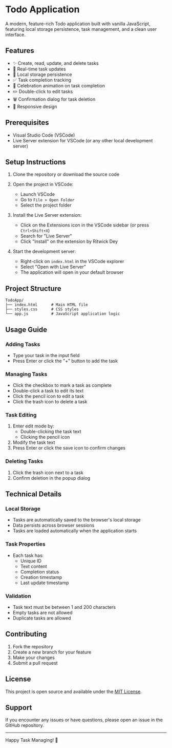 # Todo Application

A modern, feature-rich Todo application built with vanilla JavaScript, featuring local storage persistence, task management, and a clean user interface.

## Features

- ✨ Create, read, update, and delete tasks
- 🔄 Real-time task updates
- 💾 Local storage persistence
- ✅ Task completion tracking
- 🎉 Celebration animation on task completion
- ✏️ Double-click to edit tasks
- 🗑️ Confirmation dialog for task deletion
- 📱 Responsive design

## Prerequisites

- Visual Studio Code (VSCode)
- Live Server extension for VSCode (or any other local development server)

## Setup Instructions

1. Clone the repository or download the source code

2. Open the project in VSCode:
   - Launch VSCode
   - Go to `File > Open Folder`
   - Select the project folder

3. Install the Live Server extension:
   - Click on the Extensions icon in the VSCode sidebar (or press `Ctrl+Shift+X`)
   - Search for "Live Server"
   - Click "Install" on the extension by Ritwick Dey

4. Start the development server:
   - Right-click on `index.html` in the VSCode explorer
   - Select "Open with Live Server"
   - The application will open in your default browser

## Project Structure

```
TodoApp/
├── index.html      # Main HTML file
├── styles.css      # CSS styles
└── app.js          # JavaScript application logic
```

## Usage Guide

### Adding Tasks
- Type your task in the input field
- Press Enter or click the "+" button to add the task

### Managing Tasks
- Click the checkbox to mark a task as complete
- Double-click a task to edit its text
- Click the pencil icon to edit a task
- Click the trash icon to delete a task

### Task Editing
1. Enter edit mode by:
   - Double-clicking the task text
   - Clicking the pencil icon
2. Modify the task text
3. Press Enter or click the save icon to confirm changes

### Deleting Tasks
1. Click the trash icon next to a task
2. Confirm deletion in the popup dialog

## Technical Details

### Local Storage
- Tasks are automatically saved to the browser's local storage
- Data persists across browser sessions
- Tasks are loaded automatically when the application starts

### Task Properties
- Each task has:
  - Unique ID
  - Text content
  - Completion status
  - Creation timestamp
  - Last update timestamp

### Validation
- Task text must be between 1 and 200 characters
- Empty tasks are not allowed
- Duplicate tasks are allowed

## Contributing

1. Fork the repository
2. Create a new branch for your feature
3. Make your changes
4. Submit a pull request

## License

This project is open source and available under the [MIT License](https://opensource.org/licenses/MIT).

## Support

If you encounter any issues or have questions, please open an issue in the GitHub repository.

---

Happy Task Managing! 🎉